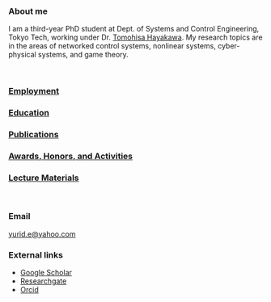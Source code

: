 ### About me

I am a third-year PhD student at Dept. of Systems and Control Engineering, Tokyo Tech, working under Dr. [Tomohisa Hayakawa](http://www.dsl.sc.e.titech.ac.jp/hayakawa/index.html). My research topics are in the areas of networked control systems, nonlinear systems, cyber-physical systems, and game theory.

<br />

### [Employment](https://yurideka.github.io/employment)

### [Education](https://yurideka.github.io/education)

### [Publications](https://yurideka.github.io/publications)

### [Awards, Honors, and Activities](https://yurideka.github.io/aha)

### [Lecture Materials](LecMat/Lec.md)

<br />

### Email

yurid.e@yahoo.com 

### External links
- [Google Scholar](https://scholar.google.co.jp/citations?user=p_rRSS4AAAAJ&hl=en#)
- [Researchgate]((https://www.researchgate.net/profile/Yurid-Nugraha))
- [Orcid](https://orcid.org/0000-0003-2054-952X)



